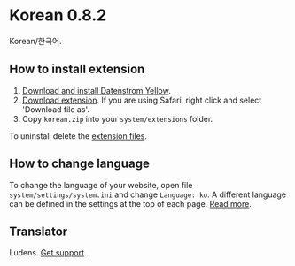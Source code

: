 Korean 0.8.2
============
Korean/한국어.

## How to install extension

1. [Download and install Datenstrom Yellow](https://github.com/datenstrom/yellow/).
2. [Download extension](https://github.com/datenstrom/yellow-extensions/raw/master/zip/korean.zip). If you are using Safari, right click and select 'Download file as'.
3. Copy `korean.zip` into your `system/extensions` folder.

To uninstall delete the [extension files](update.ini).

## How to change language

To change the language of your website, open file `system/settings/system.ini` and change `Language: ko`. A different language can be defined in the settings at the top of each page. [Read more](https://developers.datenstrom.se/help/adjusting-system#system-settings).

## Translator

Ludens. [Get support](https://developers.datenstrom.se/help/support).
